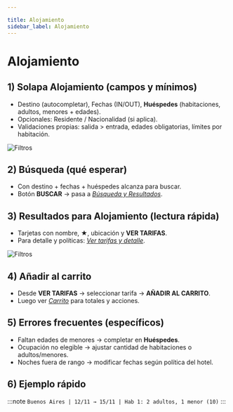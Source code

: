 ```yaml
---

title: Alojamiento
sidebar_label: Alojamiento
---
```


# Alojamiento

## 1) Solapa Alojamiento (campos y mínimos)
- Destino (autocompletar), Fechas (IN/OUT), **Huéspedes** (habitaciones, adultos, menores + edades).
- Opcionales: Residente / Nacionalidad (si aplica).
- Validaciones propias: salida > entrada, edades obligatorias, límites por habitación.

![Filtros](/img/reservas-online/busqueda.png)

## 2) Búsqueda (qué esperar)
- Con destino + fechas + huéspedes alcanza para buscar.
- Botón **BUSCAR** → pasa a *[Búsqueda y Resultados](../general/filtros-y-resultados.md)*.

## 3) Resultados para Alojamiento (lectura rápida)
- Tarjetas con nombre, ★, ubicación y **VER TARIFAS**.
- Para detalle y políticas: *[Ver tarifas y detalle](../general/ver-tarifas-y-detalle.md)*.

![Filtros](/img/reservas-online/listado-hoteles.png)

## 4) Añadir al carrito
- Desde **VER TARIFAS** → seleccionar tarifa → **AÑADIR AL CARRITO**.
- Luego ver *[Carrito](../general/carrito-y-servicios.md)* para totales y acciones.

## 5) Errores frecuentes (específicos)
- Faltan edades de menores → completar en **Huéspedes**.
- Ocupación no elegible → ajustar cantidad de habitaciones o adultos/menores.
- Noches fuera de rango → modificar fechas según política del hotel.

## 6) Ejemplo rápido
:::note
`Buenos Aires | 12/11 → 15/11 | Hab 1: 2 adultos, 1 menor (10)`
:::